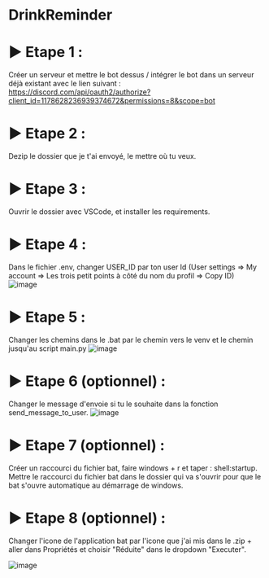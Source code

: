 # DrinkReminder


# ► Etape 1 :
Créer un serveur et mettre le bot dessus / intégrer le bot dans un serveur déjà existant avec le lien suivant : https://discord.com/api/oauth2/authorize?client_id=1178628236939374672&permissions=8&scope=bot

# ► Etape 2 : 
Dezip le dossier que je t'ai envoyé, le mettre où tu veux. 

# ► Etape 3 : 
Ouvrir le dossier avec VSCode, et installer les requirements. 

# ► Etape 4 : 
Dans le fichier .env, changer USER_ID par ton user Id (User settings => My account => Les trois petit points à côté du nom du profil => Copy ID)
![image](https://github.com/HeathiamRinny/DrinkReminder/assets/89069242/954a44a0-8c20-4582-bbac-9d40737e5b55)

# ► Etape 5 :
Changer les chemins dans le .bat par le chemin vers le venv et le chemin jusqu'au script main.py
![image](https://github.com/HeathiamRinny/DrinkReminder/assets/89069242/44394fde-922d-4da6-95fc-d6244066daa7)

# ► Etape 6 (optionnel) : 
Changer le message d'envoie si tu le souhaite dans la fonction send_message_to_user.
![image](https://github.com/HeathiamRinny/DrinkReminder/assets/89069242/3fc45c3f-053b-47ba-b4e8-b034e478d37a)

# ► Etape 7 (optionnel) : 
Créer un raccourci du fichier bat, faire windows + r et taper : shell:startup. Mettre le raccourci du fichier bat dans le dossier qui va s'ouvrir pour que le bat s'ouvre automatique au démarrage de windows. 

# ► Etape 8 (optionnel) : 
Changer l'icone de l'application bat par l'icone que j'ai mis dans le .zip + aller dans Propriétés et choisir "Réduite" dans le dropdown "Executer".

![image](https://github.com/HeathiamRinny/DrinkReminder/assets/89069242/ebcd50b8-b8bc-4a8f-8a5e-8024b1111450)
